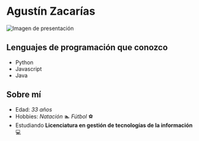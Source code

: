 # Agustín Zacarías
![Imagen de presentación](https://www.21kschool.com/in/wp-content/uploads/sites/4/2022/10/5-ways-to-incorporate-coding-into-your-classroom.png)

## Lenguajes de programación que conozco
* Python
* Javascript
* Java

## Sobre mí
- Edad: *33 años*
- Hobbies: *Natación* :swimmer: *Fútbol* :soccer:
- Estudiando **Licenciatura en gestión de tecnologías de la información** :computer: 
